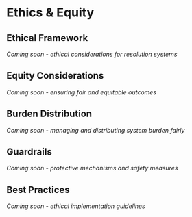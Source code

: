 # Ethics & Equity

<!-- Equity, burden, guardrails -->

## Ethical Framework
*Coming soon - ethical considerations for resolution systems*

## Equity Considerations
*Coming soon - ensuring fair and equitable outcomes*

## Burden Distribution
*Coming soon - managing and distributing system burden fairly*

## Guardrails
*Coming soon - protective mechanisms and safety measures*

## Best Practices
*Coming soon - ethical implementation guidelines*
